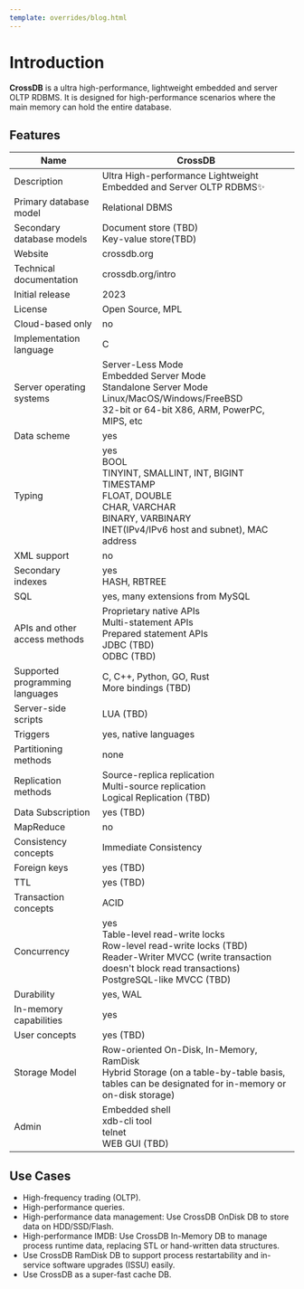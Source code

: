 ```yaml
---
template: overrides/blog.html
---
```


# Introduction

**CrossDB** is a ultra high-performance, lightweight embedded and server OLTP RDBMS. 
It is designed for high-performance scenarios where the main memory can hold the entire database.

## Features

| Name  					| **CrossDB**
 ----                       | ----
 Description    			| Ultra High-performance Lightweight Embedded and Server OLTP RDBMS✨  
 Primary database model  	| Relational DBMS  
 Secondary database models	| Document store (TBD)<br>Key-value store(TBD)
 Website					| crossdb.org
 Technical documentation	| crossdb.org/intro
 Initial release			| 2023
 License					| Open Source, MPL
 Cloud-based only			| no
 Implementation language	| C
 Server operating systems	| Server-Less Mode<br>Embedded Server Mode<br>Standalone Server Mode<br>Linux/MacOS/Windows/FreeBSD<br>32-bit or 64-bit X86, ARM, PowerPC, MIPS, etc
 Data scheme				| yes
 Typing 					| yes<br>BOOL<br>TINYINT, SMALLINT, INT, BIGINT<br>TIMESTAMP<br>FLOAT, DOUBLE<br>CHAR, VARCHAR<br>BINARY, VARBINARY<br>INET(IPv4/IPv6 host and subnet), MAC address
 XML support				| no
 Secondary indexes			| yes<br>HASH, RBTREE
 SQL 						| yes, many extensions from MySQL
 APIs and other access methods		| Proprietary native APIs<br>Multi-statement APIs<br>Prepared statement APIs<br>JDBC (TBD)<br>ODBC (TBD)
 Supported programming languages	| C, C++, Python, GO, Rust<br>More bindings (TBD)
 Server-side scripts		| LUA (TBD)
 Triggers					| yes, native languages
 Partitioning methods		| none
 Replication methods		| Source-replica replication<br>Multi-source replication<br>Logical Replication (TBD)
 Data Subscription			| yes (TBD)
 MapReduce 					| no
 Consistency concepts		| Immediate Consistency
 Foreign keys				| yes (TBD)
 TTL						| yes (TBD)
 Transaction concepts		| ACID
 Concurrency 				| yes<br>Table-level read-write locks<br>Row-level read-write locks (TBD)<br>Reader-Writer MVCC (write transaction doesn't block read transactions)<br>PostgreSQL-like MVCC (TBD)
 Durability 				| yes, WAL
 In-memory capabilities		| yes
 User concepts				| yes (TBD)
 Storage Model				| Row-oriented On-Disk, In-Memory, RamDisk<br>Hybrid Storage (on a table-by-table basis, tables can be designated for in-memory or on-disk storage)
 Admin						| Embedded shell<br>xdb-cli tool<br>telnet<br>WEB GUI (TBD)

<!--
 Stored Procedures			| yes, native languages (TBD)
 Views						| yes (TBD)
 Joins						| yes (TBD)
 TTL						| yes (TBD)

- Supports multiple OS platforms: Linux, Windows, MacOS, FreeBSD, etc.
- Supports multiple CPU architectures: X86, ARM, PPC, MIPS, etc.
- Supports OnDisk, In-memory (IMDB), RamDisk, and Hybrid Storage.
- Supports the standard RDBMS model.
- Supports standard SQL and many extensions from MySQL.
- Supports multiple databases.
- Supports embedded and client-server modes
- Supports primary keys and multiple secondary indexes.
- Supports HASH and RBTREE (TBD) indexes.
- Supports multi-column indexes.
- Supports exact match, leftmost match (TBD), and range match (TBD).
- Supports standard ACID transactions.
- Supports WAL for OnDisk storage.
- Supports multiple threads and multiple processes access.
- Supports table-level read-write locks.
- Supports Reader-Writer MVCC (write transaction doesn't block read transactions).
- Supports an embedded CrossDB shell with convenient auto-completion.
- Supports multi-statement APIs.
- Supports prepared statement APIs.
- Ultra high performance.
- Very simple: Simple header and library file.
- Zero config: No complex configuration, truly out-of-the-box.
-->

## Use Cases

- High-frequency trading (OLTP).
- High-performance queries.
- High-performance data management: Use CrossDB OnDisk DB to store data on HDD/SSD/Flash.
- High-performance IMDB: Use CrossDB In-Memory DB to manage process runtime data, replacing STL or hand-written data structures.
- Use CrossDB RamDisk DB to support process restartability and in-service software upgrades (ISSU) easily.
- Use CrossDB as a super-fast cache DB.

<!--
- You can use CrossDB Trigger to implement Data-Driven programming paradigm.
- You can use CrossDB PUBSUB to subscribe DB from other process's DB either on same host or remote host.
- You can use CrossDB to implement Centralize-DB programming paradigm.
- You can use CrossDB eventloop to implement event-driven programming paradigm.
- You can use CrossDB RPC to build distributed service.
- You can use CrossDB CLI tool to debug running program's data in off-line way.
- You can use CrossDB SQL to view/create/update/delete/filter program data.
- You can use CrossDB Browser to view program data.
- You can use CrossDB to do DB backup restore it.
- You can use CrossDB DB Change Log to view DB change history with filter, backtrace, rate-limit, expiring, etc.
- You can use Python connector to write unit test with SQL to test program.
- You can copy the DB folders from device and open on PC/Server with CrossDB-cli or Python directly.
- Use CrossDB DB-Driven Mode to Build Program Logic (Table Trigger, FK, auto delete, Cascade Trigger)
- Use CrossDB Python Connector to do DB-Driven Unit Test
- Use CrossDB Pub/Sub to Build Distributed System (Eventloop/Timer/WorkQueue, vs IPC, OOP [priv data])
- Use CrossDB Pub/Sub to Build Centralized DB-Driven System (3rd lang, DM no checkpoint)
- CrossDB Serialization and RPC
- CrossDB SQL Connectors (RESP3, Python)
- CrossDB SQL Drivers (C, Python)
-->